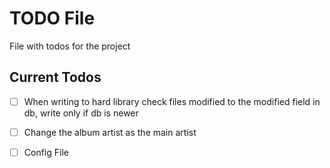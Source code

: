 # TODO File

File with todos for the project

## Current Todos
- [ ] When writing to hard library check files modified to the modified field in db, write only if db is newer
- [ ] Change the album artist as the main artist
- [ ] Config File

